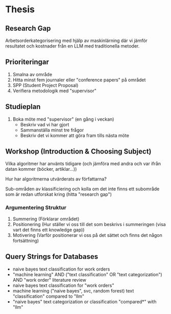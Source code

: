 # Thesis

## Research Gap

Arbetsorderkategorisering med hjälp av maskinlärning där vi jämför resultatet och kostnader från en LLM med traditionella metoder.

## Prioriteringar

1. Smalna av område
2. Hitta minst fem journaler eller "conference papers" på området
3. SPP (Student Project Proposal)
4. Verifiera metodologik med "supervisor"

## Studieplan

1. Boka möte med "supervisor" (en gång i veckan)
   - Beskriv vad vi har gjort
   - Sammanställa minst tre frågor
   - Beskriv det vi kommer att göra fram tills nästa möte

## Workshop (Introduction & Choosing Subject)

Vilka algoritmer har använts tidigare
(och jämföra med andra och var ifrån datan kommer (böcker, artiklar...))

Hur har algoritmerna utvärderats av författarna?

Sub-områden av klassificiering och kolla om det inte finns ett subområde
som är redan utforskat kring (hitta "research gap")

### Argumentering Struktur

1. Summering (Förklarar området)
2. Positionering (Hur ställer vi oss till det som beskrivs i summeringen (visa vart det finns ett knowledge gap))
3. Motivering (Varför positionerar vi oss på det sättet och finns det någon fortsättning)

## Query Strings for Databases

- naive bayes text classification for work orders
- "machine learning" AND ("text classification" OR "text categorization") AND "work order" literature review
- naive bayes text classification for "work orders"
- machine learning ("naive bayes", svc, random forest) text "classification" compared to "llm"
- "naive bayes" text categorization or classification "compared\*" with "llm"
